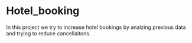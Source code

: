 # Hotel_booking
In this project we try to increase hotel bookings by analzing previous data and trying to reduce cancellaitons.
